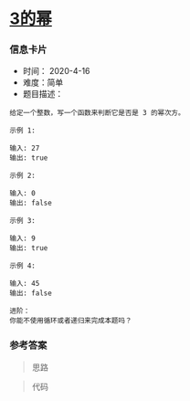 # [3的幂](https://leetcode-cn.com/problems/power-of-three/)

### 信息卡片

- 时间： 2020-4-16
- 难度：简单
- 题目描述：

```
给定一个整数，写一个函数来判断它是否是 3 的幂次方。

示例 1:

输入: 27
输出: true

示例 2:

输入: 0
输出: false

示例 3:

输入: 9
输出: true

示例 4:

输入: 45
输出: false

进阶：
你能不使用循环或者递归来完成本题吗？
```



### 参考答案

> 思路





> 代码

```java

```
